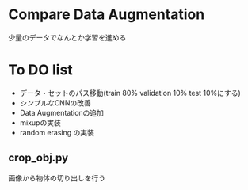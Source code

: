 # Compare Data Augmentation

少量のデータでなんとか学習を進める

# To DO list
- データ・セットのパス移動(train 80% validation 10% test 10%にする)
- シンプルなCNNの改善
- Data Augmentationの追加
- mixupの実装
- random erasing の実装

## crop_obj.py
  画像から物体の切り出しを行う